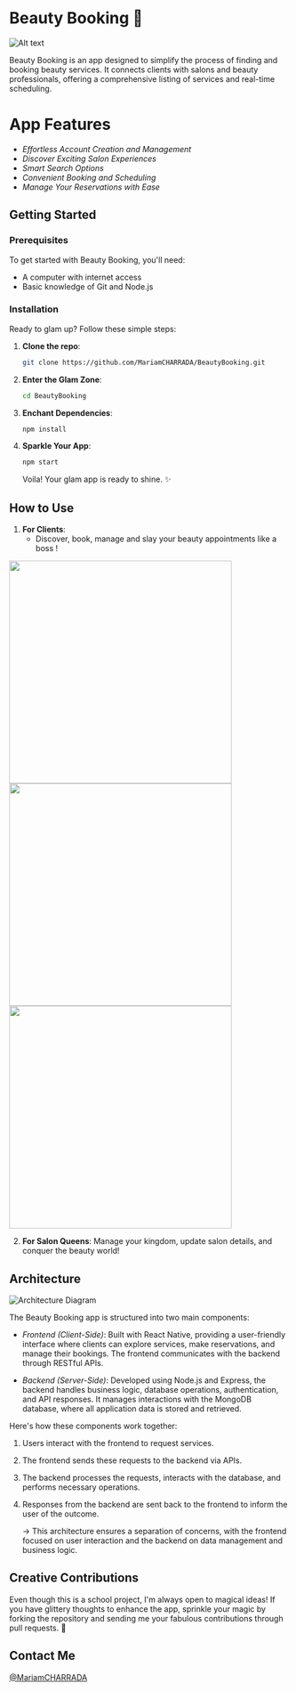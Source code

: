 
# Beauty Booking 💄

![Alt text](https://github.com/MariamCHARRADA/BeautyBooking/blob/main/Screenshots/CoverPhoto.jpeg?raw=true)


   Beauty Booking is an app designed to simplify the process of finding and booking beauty services. It connects clients with salons and beauty professionals, offering a comprehensive listing of services and real-time scheduling.

#  App Features 

- *Effortless Account Creation and Management*
- *Discover Exciting Salon Experiences*
- *Smart Search Options*
- *Convenient Booking and Scheduling*
- *Manage Your Reservations with Ease*


##  Getting Started 

### Prerequisites
To get started with Beauty Booking, you'll need:
- A computer with internet access
- Basic knowledge of Git and Node.js

### Installation
Ready to glam up? Follow these simple steps:
1. **Clone the repo**:
   ```bash
   git clone https://github.com/MariamCHARRADA/BeautyBooking.git
   ```
2. **Enter the Glam Zone**:
   ```bash
   cd BeautyBooking
   ```
3. **Enchant Dependencies**:
   ```bash
   npm install
   ```
4. **Sparkle Your App**:
   ```bash
   npm start
   ```
   Voila! Your glam app is ready to shine. ✨

## How to Use 

1. **For Clients**: 
   - Discover, book, manage and slay your beauty appointments like a boss !
   <p float="left">
  <img src="https://github.com/MariamCHARRADA/BeautyBooking/blob/main/Screenshots/home%20screen.jpeg?raw=true" width="400" />
    <img src="https://github.com/MariamCHARRADA/BeautyBooking/blob/main/Screenshots/time%20slots.jpeg?raw=true" width="400" /> 
  <img src="https://github.com/MariamCHARRADA/BeautyBooking/blob/main/Screenshots/services%20slots.jpeg?raw=true" width="400" /> 
</p>


2. **For Salon Queens**: Manage your kingdom, update salon details, and conquer the beauty world!



## Architecture

![Architecture Diagram](https://github.com/MariamCHARRADA/BeautyBooking/blob/main/Architecture%20Diagram.png?raw=true)

The Beauty Booking app is structured into two main components:

- *Frontend (Client-Side)*: Built with React Native, providing a user-friendly interface where clients can explore services, make reservations, and manage their bookings. The frontend communicates with the backend through RESTful APIs.

- *Backend (Server-Side)*: Developed using Node.js and Express, the backend handles business logic, database operations, authentication, and API responses. It manages interactions with the MongoDB database, where all application data is stored and retrieved.

Here's how these components work together:

1. Users interact with the frontend to request services.
2. The frontend sends these requests to the backend via APIs.
3. The backend processes the requests, interacts with the database, and performs necessary operations.
4. Responses from the backend are sent back to the frontend to inform the user of the outcome.

   -> This architecture ensures a separation of concerns, with the frontend focused on user interaction and the backend on data management and business logic.

##  Creative Contributions 

Even though this is a school project, I'm always open to magical ideas! If you have glittery thoughts to enhance the app, sprinkle your magic by forking the repository and sending me your fabulous contributions through pull requests. 💖

## Contact Me

[@MariamCHARRADA](https://github.com/MariamCHARRADA)
